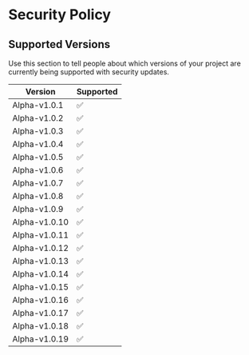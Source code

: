 # Security Policy

## Supported Versions

Use this section to tell people about which versions of your project are
currently being supported with security updates.

| Version | Supported          |
| ------- | ------------------ |
| Alpha-v1.0.1 | ✅ |
| Alpha-v1.0.2 | ✅ |
| Alpha-v1.0.3 | ✅ |
| Alpha-v1.0.4 | ✅ |
| Alpha-v1.0.5 | ✅ |
| Alpha-v1.0.6 | ✅ |
| Alpha-v1.0.7 | ✅ |
| Alpha-v1.0.8 | ✅ |
| Alpha-v1.0.9 | ✅ |
| Alpha-v1.0.10 | ✅ |
| Alpha-v1.0.11| ✅ |
| Alpha-v1.0.12 | :white_check_mark: |
| Alpha-v1.0.13 | ✅ |
| Alpha-v1.0.14 | ✅ |
| Alpha-v1.0.15 | ✅ |
| Alpha-v1.0.16 | ✅ |
| Alpha-v1.0.17 | ✅ |
| Alpha-v1.0.18 | ✅ |
| Alpha-v1.0.19 | ✅ |

